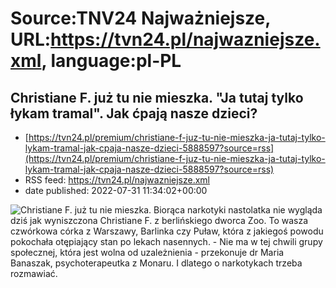 # Source:TNV24 Najważniejsze, URL:https://tvn24.pl/najwazniejsze.xml, language:pl-PL

## Christiane F. już tu nie mieszka. "Ja tutaj tylko łykam tramal". Jak ćpają nasze dzieci?
 - [https://tvn24.pl/premium/christiane-f-juz-tu-nie-mieszka-ja-tutaj-tylko-lykam-tramal-jak-cpaja-nasze-dzieci-5888597?source=rss](https://tvn24.pl/premium/christiane-f-juz-tu-nie-mieszka-ja-tutaj-tylko-lykam-tramal-jak-cpaja-nasze-dzieci-5888597?source=rss)
 - RSS feed: https://tvn24.pl/najwazniejsze.xml
 - date published: 2022-07-31 11:34:02+00:00

<img alt="Christiane F. już tu nie mieszka. " src="https://tvn24.pl/najnowsze/cdn-zdjecie-gtjuyk-film-christiane-f-wir-kinder-vom-bahnhof-zoo-brd-1981-regie-ulrich-edel-szene-mit-natja-brunkhorst-5865283/alternates/LANDSCAPE_1280" />
    Biorąca narkotyki nastolatka nie wygląda dziś jak wyniszczona Christiane F. z berlińskiego dworca Zoo. To wasza czwórkowa córka z Warszawy, Barlinka czy Puław, która z jakiegoś powodu pokochała otępiający stan po lekach nasennych. - Nie ma w tej chwili grupy społecznej, która jest wolna od uzależnienia - przekonuje dr Maria Banaszak, psychoterapeutka z Monaru. I dlatego o narkotykach trzeba rozmawiać.


